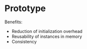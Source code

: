 # Prototype

Benefits:
  * Reduction of initialization overhead
  * Reusability of instances in memory
  * Consistency
  

